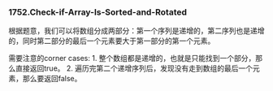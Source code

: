 ### 1752.Check-if-Array-Is-Sorted-and-Rotated

根据题意，我们可以将数组分成两部分：第一个序列是递增的，第二序列也是递增的，同时第二部分的最后一个元素要大于第一部分的第一个元素。

需要注意的corner cases: 1. 整个数组都是递增的，也就是只能找到一个部分，那么直接返回true。 2. 遍历完第二个递增序列后，发现没有走到数组的最后一个元素，那么要返回false。
